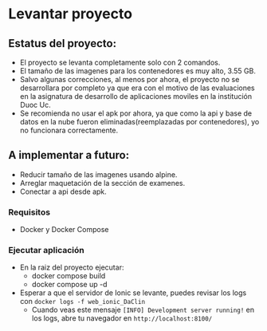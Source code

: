 # Levantar proyecto
## Estatus del proyecto:
  - El proyecto se levanta completamente solo con 2 comandos.
  - El tamaño de las imagenes para los contenedores es muy alto, 3.55 GB.
  - Salvo algunas correcciones, al menos por ahora, el proyecto no se desarrollara por completo ya que era con el motivo de las evaluaciones en la asignatura de desarrollo de aplicaciones moviles en la institución Duoc Uc.
  - Se recomienda no usar el apk por ahora, ya que como la api y base de datos en la nube fueron eliminadas(reemplazadas por contenedores), yo no funcionara correctamente.

## A implementar a futuro:
 - Reducir tamaño de las imagenes usando alpine.
 - Arreglar maquetación de la sección de examenes.
 - Conectar a api desde apk.

### Requisitos
  - Docker y Docker Compose

### Ejecutar aplicación
  - En la raiz del proyecto ejecutar:
    - docker compose build
    - docker compose up -d
  - Esperar a que el servidor de Ionic se levante, puedes revisar los logs con `docker logs -f web_ionic_DaClin`
    - Cuando veas este mensaje `[INFO] Development server running!` en los logs, abre tu navegador en `http://localhost:8100/`

